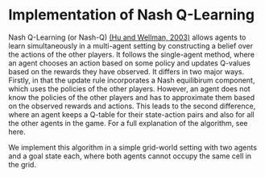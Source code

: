 # Implementation of Nash Q-Learning 

Nash Q-Learning (or Nash-Q) [(Hu and Wellman, 2003)](http://www.jmlr.org/papers/v4/hu03a.html) allows agents to learn simultaneously in a multi-agent setting by constructing a belief over the actions of the other players. It follows the single-agent method, where an agent chooses an action based on some policy and updates Q-values based on the rewards they have observed. It differs in two major ways. Firstly, in that the update rule incorporates a Nash equilibirum component, which uses the policies of the other players. However, an agent does not know the policies of the other players and has to approximate them based on the observed rewards and actions. This leads to the second difference, where an agent keeps a Q-table for their state-action pairs and also for all the other agents in the game. For a full explanation of the algorithm, see here. 

We implement this algorithm in a simple grid-world setting with two agents and a goal state each, where both agents cannot occupy the same cell in the grid. 


